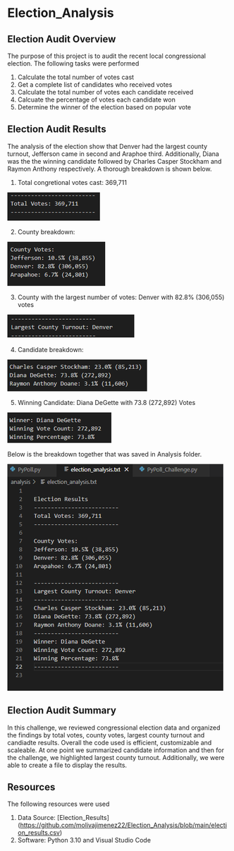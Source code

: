 # Election_Analysis

## Election Audit Overview
The purpose of this project is to audit the recent local congressional election. The following tasks were performed

1. Calculate the total number of votes cast
2. Get a complete list of candidates who received votes
3. Calculate the total number of votes each candidate received
4. Calcuate the percentage of votes each candidate won
5. Determine the winner of the election based on popular vote

## Election Audit Results
The analysis of the election show that Denver had the largest county turnout, Jefferson came in second and Araphoe third. Additionally, Diana was the the winning candidate followed by Charles Casper Stockham and Raymon Anthony respectively. A thorough breakdown is shown below.

1. Total congretional votes cast: 369,711

![name-of-you-image](https://github.com/molivajimenez22/Election_Analysis/blob/main/total_votes.png)

2. County breakdown: 

![name-of-you-image](https://github.com/molivajimenez22/Election_Analysis/blob/main/county_votes.png)

3. County with the largest number of votes: Denver with 82.8% (306,055) votes

![name-of-you-image](https://github.com/molivajimenez22/Election_Analysis/blob/main/Largest_County_Turnout.png)

4. Candidate breakdown: 

![name-of-you-image](https://github.com/molivajimenez22/Election_Analysis/blob/main/candidate_Results.png)

5. Winning Candidate: Diana DeGette with 73.8 (272,892) Votes

![name-of-you-image](https://github.com/molivajimenez22/Election_Analysis/blob/main/winning_Candidate.png)

Below is the breakdown together that was saved in Analysis folder.

![name-of-you-image](https://github.com/molivajimenez22/Election_Analysis/blob/main/Election_Analysis.png)

## Election Audit Summary 
In this challenge, we reviewed congressional election data and organized the findings by total votes, county votes, largest county turnout and candiadte results. Overall the code used is efficient, customizable and scaleable. At one point we summarized candidate information and then for the challenge, we highlighted largest county turnout. Additionally, we were able to create a file to display the results.

## Resources 
The following resources were used

1. Data Source: [Election_Results] (https://github.com/molivajimenez22/Election_Analysis/blob/main/election_results.csv)
2. Software: Python 3.10 and Visual Studio Code
